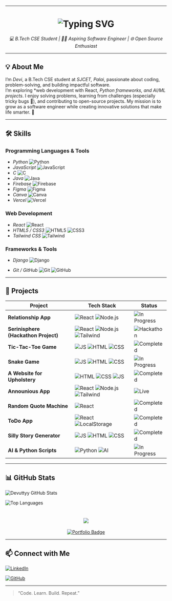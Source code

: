 
---
<h1 align="center">
  <img src="https://readme-typing-svg.herokuapp.com?font=Share+Tech+Mono&size=35&duration=4000&pause=1000&color=00F7FF&center=true&vCenter=true&width=700&lines=👩‍💻+Hey%2C+I'm+Devi;🚀+Future+Software+Engineer;⚡+Building+Tech+One+Line+at+a+Time" alt="Typing SVG" />
</h1>

<p align="center">
  <em>💻 B.Tech CSE Student | 👩‍💻 Aspiring Software Engineer | 🌐 Open Source Enthusiast</em>
</p>

---
## 💡 About Me

I’m *Devi*, a B.Tech CSE student at *SJCET, Palai*, passionate about coding, problem-solving, and building impactful software.  
I’m exploring *web development with React, *Python frameworks, and AI/ML projects*. I enjoy solving problems, learning from challenges (especially tricky bugs 🐞), and contributing to open-source projects. My mission is to grow as a software engineer while creating innovative solutions that make life smarter. 🚀

---

## 🛠 Skills

### Programming Languages & Tools
- *Python* ![Python](https://img.shields.io/badge/Python-3776AB?style=for-the-badge&logo=python&logoColor=white)  
- *JavaScript* ![JavaScript](https://img.shields.io/badge/JavaScript-F7DF1E?style=for-the-badge&logo=javascript&logoColor=black)  
- *C* ![C](https://img.shields.io/badge/C-A8B9CC?style=for-the-badge&logo=c&logoColor=white)  
- *Java* ![Java](https://img.shields.io/badge/Java-007396?style=for-the-badge&logo=java&logoColor=white)  
- *Firebase* ![Firebase](https://img.shields.io/badge/Firebase-FFCA28?style=for-the-badge&logo=firebase&logoColor=black)  
- *Figma* ![Figma](https://img.shields.io/badge/Figma-F24E1E?style=for-the-badge&logo=figma&logoColor=white)  
- *Canva* ![Canva](https://img.shields.io/badge/Canva-00C4CC?style=for-the-badge&logo=canva&logoColor=white)  
- *Vercel* ![Vercel](https://img.shields.io/badge/Vercel-000000?style=for-the-badge&logo=vercel&logoColor=white)  

### Web Development
- *React* ![React](https://img.shields.io/badge/React-20232A?style=for-the-badge&logo=react&logoColor=61DAFB)  
- *HTML5 / CSS3* ![HTML5](https://img.shields.io/badge/HTML5-E34F26?style=for-the-badge&logo=html5&logoColor=white) ![CSS3](https://img.shields.io/badge/CSS3-1572B6?style=for-the-badge&logo=css3&logoColor=white)  
- *Tailwind CSS* ![Tailwind](https://img.shields.io/badge/TailwindCSS-06B6D4?style=for-the-badge&logo=tailwind-css&logoColor=white)  

### Frameworks & Tools
- *Django* ![Django](https://img.shields.io/badge/Django-092E20?style=for-the-badge&logo=django&logoColor=white)  


- *Git / GitHub* ![Git](https://img.shields.io/badge/Git-F05032?style=for-the-badge&logo=git&logoColor=white) ![GitHub](https://img.shields.io/badge/GitHub-181717?style=for-the-badge&logo=github&logoColor=white)  

---



## 🚀 Projects

| Project | Tech Stack | Status |
|---------|------------|--------|
| **Relationship App** | ![React](https://img.shields.io/badge/React-61DAFB?style=for-the-badge&logo=react&logoColor=black) ![Node.js](https://img.shields.io/badge/Node.js-339933?style=for-the-badge&logo=nodedotjs&logoColor=white) | ![In Progress](https://img.shields.io/badge/Status-In%20Progress-yellow?style=for-the-badge&logo=appveyor) |
| **Serinisphere (Hackathon Project)** | ![React](https://img.shields.io/badge/React-61DAFB?style=for-the-badge&logo=react&logoColor=black) ![Node.js](https://img.shields.io/badge/Node.js-339933?style=for-the-badge&logo=nodedotjs&logoColor=white) ![Tailwind](https://img.shields.io/badge/TailwindCSS-38B2AC?style=for-the-badge&logo=tailwind-css&logoColor=white) | ![Hackathon](https://img.shields.io/badge/Status-Hackathon-blue?style=for-the-badge&logo=appveyor) |
| **Tic-Tac-Toe Game** | ![JS](https://img.shields.io/badge/JavaScript-F7DF1E?style=for-the-badge&logo=javascript&logoColor=black) ![HTML](https://img.shields.io/badge/HTML-E34F26?style=for-the-badge&logo=html5&logoColor=white) ![CSS](https://img.shields.io/badge/CSS-1572B6?style=for-the-badge&logo=css3&logoColor=white) | ![Completed](https://img.shields.io/badge/Status-Completed-brightgreen?style=for-the-badge&logo=appveyor) |
| **Snake Game** | ![JS](https://img.shields.io/badge/JavaScript-F7DF1E?style=for-the-badge&logo=javascript&logoColor=black) ![HTML](https://img.shields.io/badge/HTML-E34F26?style=for-the-badge&logo=html5&logoColor=white) ![CSS](https://img.shields.io/badge/CSS-1572B6?style=for-the-badge&logo=css3&logoColor=white) | ![In Progress](https://img.shields.io/badge/Status-In%20Progress-yellow?style=for-the-badge&logo=appveyor) |
| **A Website for Upholstery** | ![HTML](https://img.shields.io/badge/HTML-E34F26?style=for-the-badge&logo=html5&logoColor=white) ![CSS](https://img.shields.io/badge/CSS-1572B6?style=for-the-badge&logo=css3&logoColor=white) ![JS](https://img.shields.io/badge/JavaScript-F7DF1E?style=for-the-badge&logo=javascript&logoColor=black) | ![Completed](https://img.shields.io/badge/Status-Completed-brightgreen?style=for-the-badge&logo=appveyor) |
| **Announious App** | ![React](https://img.shields.io/badge/React-61DAFB?style=for-the-badge&logo=react&logoColor=black) ![Node.js](https://img.shields.io/badge/Node.js-339933?style=for-the-badge&logo=nodedotjs&logoColor=white) ![Tailwind](https://img.shields.io/badge/TailwindCSS-38B2AC?style=for-the-badge&logo=tailwind-css&logoColor=white) | ![Live](https://img.shields.io/badge/Status-Live-brightgreen?style=for-the-badge&logo=appveyor) |
| **Random Quote Machine** | ![React](https://img.shields.io/badge/React-61DAFB?style=for-the-badge&logo=react&logoColor=black) | ![Completed](https://img.shields.io/badge/Status-Completed-blue?style=for-the-badge&logo=appveyor) |
| **ToDo App** | ![React](https://img.shields.io/badge/React-61DAFB?style=for-the-badge&logo=react&logoColor=black) ![LocalStorage](https://img.shields.io/badge/LocalStorage-FFCA28?style=for-the-badge&logo=googlechrome&logoColor=black) | ![Completed](https://img.shields.io/badge/Status-Completed-blue?style=for-the-badge&logo=appveyor) |
| **Silly Story Generator** | ![JS](https://img.shields.io/badge/JavaScript-F7DF1E?style=for-the-badge&logo=javascript&logoColor=black) ![HTML](https://img.shields.io/badge/HTML-E34F26?style=for-the-badge&logo=html5&logoColor=white) ![CSS](https://img.shields.io/badge/CSS-1572B6?style=for-the-badge&logo=css3&logoColor=white) | ![Completed](https://img.shields.io/badge/Status-Completed-blue?style=for-the-badge&logo=appveyor) |
| **AI & Python Scripts** | ![Python](https://img.shields.io/badge/Python-3776AB?style=for-the-badge&logo=python&logoColor=white) ![AI](https://img.shields.io/badge/AI-FF6F61?style=for-the-badge) | ![In Progress](https://img.shields.io/badge/Status-In%20Progress-yellow?style=for-the-badge&logo=appveyor) |


---

## 📊 GitHub Stats

<!-- Overall GitHub stats -->
![Devuttyy GitHub Stats](https://github-readme-stats.vercel.app/api?username=Devimanoj2005&show_icons=true&theme=radical&count_private=true&include_all_commits=true)

<!-- Top Languages -->
![Top Languages](https://github-readme-stats.vercel.app/api/top-langs/?username=Devimanoj2005&layout=compact&theme=radical)

<!-- Contribution Graph -->



<h1 align="center">
  <img src="https://readme-typing-svg.herokuapp.com?font=Share+Tech+Mono&size=35&duration=3000&pause=500&color=00F7FF&center=true&vCenter=true&width=700&lines=🌐+Check+out+my+Portfolio!;💻+Devi's+Work+Showcase;🚀+Click+Below+to+Visit" />
</h1>



<p align="center">
  <a href="https://devimanoj2005.github.io/My_Portfoliyo/" target="_blank">
    <img src="https://img.shields.io/badge/Visit%20Portfolio-Click%20Here-blue?style=for-the-badge&logo=googlesites&logoColor=white" alt="Portfolio Badge" />
  </a>
</p>






---

## 📫 Connect with Me

[![LinkedIn](https://img.shields.io/badge/LinkedIn-DeviManoj-blue?style=for-the-badge&logo=linkedin)](https://www.linkedin.com/Devimanoj)  

[![GitHub](https://img.shields.io/badge/GitHub-Devimanoj2005-black?style=for-the-badge&logo=github)](https://github.com/Devimanoj2005)  

---

> “Code. Learn. Build. Repeat.”
